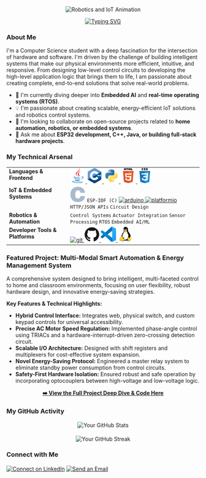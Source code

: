 <p align="center">
  <img src="https://media.giphy.com/media/kDfQYYRql4LSGXEfis/giphy.gif" width="600" alt="Robotics and IoT Animation">
</p>

<p align="center">
  <a href="https://github.com/DenverCoderl/readme-typing-svg">
    <img src="https://readme-typing-svg.demolab.com?font=Fira+Code&weight=600&size=24&duration=4000&pause=1000&color=20C20E&center=true&vCenter=true&width=600&lines=Java+and+C%2B%2B+Developer;IoT+%26+Robotics+Enthusiast;Building+the+bridge+between+hardware+and+software." alt="Typing SVG" />
  </a>
</p>

<h3 align="left">About Me</h3>
<p>
I'm a Computer Science student with a deep fascination for the intersection of hardware and software. I'm driven by the challenge of building intelligent systems that make our physical environments more efficient, intuitive, and responsive. From designing low-level control circuits to developing the high-level application logic that brings them to life, I am passionate about creating complete, end-to-end solutions that solve real-world problems.
</p>

- 🌱 I'm currently diving deeper into **Embedded AI** and **real-time operating systems (RTOS)**.
- 💡 I'm passionate about creating scalable, energy-efficient IoT solutions and robotics control systems.
- 👯 I'm looking to collaborate on open-source projects related to **home automation, robotics, or embedded systems**.
- 💬 Ask me about **ESP32 development, C++, Java, or building full-stack hardware projects**.

<h3 align="left">My Technical Arsenal</h3>
<table>
  <tr>
    <td valign="top"><strong>Languages & Frontend</strong></td>
    <td><a href="https://www.java.com" target="_blank" rel="noreferrer"> <img src="https://raw.githubusercontent.com/devicons/devicon/master/icons/java/java-original.svg" alt="java" width="40" height="40"/> </a> <a href="https://www.cplusplus.com/" target="_blank" rel="noreferrer"> <img src="https://raw.githubusercontent.com/devicons/devicon/master/icons/cplusplus/cplusplus-original.svg" alt="cplusplus" width="40" height="40"/> </a> <a href="https://www.python.org" target="_blank" rel="noreferrer"> <img src="https://raw.githubusercontent.com/devicons/devicon/master/icons/python/python-original.svg" alt="python" width="40" height="40"/> </a> <a href="https://www.w3.org/html/" target="_blank" rel="noreferrer"> <img src="https://raw.githubusercontent.com/devicons/devicon/master/icons/html5/html5-original-wordmark.svg" alt="html5" width="40" height="40"/> </a> <a href="https://www.w3schools.com/css/" target="_blank" rel="noreferrer"> <img src="https://raw.githubusercontent.com/devicons/devicon/master/icons/css3/css3-original-wordmark.svg" alt="css3" width="40" height="40"/> </a></td>
  </tr>
  <tr>
    <td valign="top"><strong>IoT & Embedded Systems</strong></td>
    <td><a href="https://www.espressif.com/en/products/socs/esp32" target="_blank" rel="noreferrer"><img src="https://raw.githubusercontent.com/devicons/devicon/master/icons/c/c-original.svg" alt="C" width="40" height="40"/></a> <code>ESP-IDF (C)</code> <a href="https://www.arduino.cc/" target="_blank" rel="noreferrer"> <img src="https://cdn.jsdelivr.net/gh/devicons/devicon/icons/arduino/arduino-original-wordmark.svg" alt="arduino" width="40" height="40"/> </a> <a href="https://platformio.org/" target="_blank" rel="noreferrer"> <img src="https://raw.githubusercontent.com/devicons/devicon/master/icons/platformio/platformio-original.svg" alt="platformio" width="40" height="40"/> </a> <code>HTTP/JSON APIs</code> <code>Circuit Design</code></td>
  </tr>
  <tr>
    <td valign="top"><strong>Robotics & Automation</strong></td>
    <td><code>Control Systems</code> <code>Actuator Integration</code> <code>Sensor Processing</code> <code>RTOS</code> <code>Embedded AI/ML</code></td>
  </tr>
  <tr>
    <td valign="top"><strong>Developer Tools & Platforms</strong></td>
    <td><a href="https://git-scm.com/" target="_blank" rel="noreferrer"> <img src="https://www.vectorlogo.zone/logos/git-scm/git-scm-icon.svg" alt="git" width="40" height="40"/> </a> <a href="https://github.com/" target="_blank" rel="noreferrer"> <img src="https://raw.githubusercontent.com/devicons/devicon/master/icons/github/github-original.svg" alt="github" width="40" height="40"/> </a> <a href="https://code.visualstudio.com/" target="_blank" rel="noreferrer"> <img src="https://raw.githubusercontent.com/devicons/devicon/master/icons/vscode/vscode-original.svg" alt="vscode" width="40" height="40"/> </a> <a href="https://www.linux.org/" target="_blank" rel="noreferrer"> <img src="https://raw.githubusercontent.com/devicons/devicon/master/icons/linux/linux-original.svg" alt="linux" width="40" height="40"/> </a></td>
  </tr>
</table>

<h3 align="left">Featured Project: Multi-Modal Smart Automation & Energy Management System</h3>
<p>A comprehensive system designed to bring intelligent, multi-faceted control to home and classroom environments, focusing on user flexibility, robust hardware design, and innovative energy-saving strategies.</p>
<strong>Key Features & Technical Highlights:</strong>
<ul>
    <li><strong>Hybrid Control Interface:</strong> Integrates web, physical switch, and custom keypad controls for universal accessibility.</li>
    <li><strong>Precise AC Motor Speed Regulation:</strong> Implemented phase-angle control using TRIACs and a hardware-interrupt-driven zero-crossing detection circuit.</li>
    <li><strong>Scalable I/O Architecture:</strong> Designed with shift registers and multiplexers for cost-effective system expansion.</li>
    <li><strong>Novel Energy-Saving Protocol:</strong> Engineered a master relay system to eliminate standby power consumption from control circuits.</li>
    <li><strong>Safety-First Hardware Isolation:</strong> Ensured robust and safe operation by incorporating optocouplers between high-voltage and low-voltage logic.</li>
</ul>
<p align="center">
  <a href="https://github.com/ROCKER-RID/YOUR_PROJECT_REPO_NAME" target="_blank">
    <strong>➡️ View the Full Project Deep Dive & Code Here</strong>
  </a>
</p>

<h3 align="left">My GitHub Activity</h3>
<p align="center">
  <img align="center" src="https://github-readme-stats.vercel.app/api?username=ROCKER-RID&show_icons=true&theme=tokyonight&include_all_commits=true&count_private=true" alt="Your GitHub Stats"/>
  <br><br>
  <img align="center" src="https://streak-stats.demolab.com/?user=ROCKER-RID&theme=tokyonight" alt="Your GitHub Streak"/>
</p>

<h3 align="left">Connect with Me</h3>
<p align="left">
  <a href="https://linkedin.com/in/YOUR_LINKEDIN_USERNAME" target="blank"><img align="center" src="https://img.shields.io/badge/LinkedIn-0077B5?style=for-the-badge&logo=linkedin&logoColor=white" alt="Connect on LinkedIn" /></a>
  <a href="mailto:YOUR_EMAIL@example.com"><img align="center" src="https://img.shields.io/badge/Gmail-D14836?style=for-the-badge&logo=gmail&logoColor=white" alt="Send an Email" /></a>
</p>
